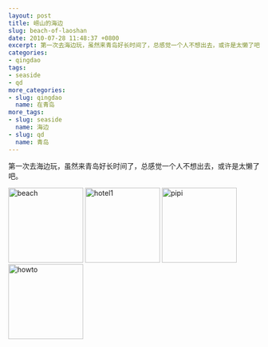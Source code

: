 ```yaml
---
layout: post
title: 崂山的海边
slug: beach-of-laoshan
date: 2010-07-28 11:48:37 +0800
excerpt: 第一次去海边玩，虽然来青岛好长时间了，总感觉一个人不想出去，或许是太懒了吧。
categories:
- qingdao
tags:
- seaside
- qd
more_categories:
- slug: qingdao
  name: 在青岛
more_tags:
- slug: seaside
  name: 海边
- slug: qd
  name: 青岛
---
```


第一次去海边玩，虽然来青岛好长时间了，总感觉一个人不想出去，或许是太懒了吧。

<img width="150" height="150" src="http://dobila.info/wp-content/uploads/2010/07/beach-150x150.jpg" class="attachment-thumbnail" alt="beach" title="beach">

<img width="150" height="150" src="http://dobila.info/wp-content/uploads/2010/07/hotel1-150x150.jpg" class="attachment-thumbnail" alt="hotel1" title="hotel1">

<img width="150" height="150" src="http://dobila.info/wp-content/uploads/2010/07/pipi-150x150.jpg" class="attachment-thumbnail" alt="pipi" title="pipi">

<img width="150" height="150" src="http://dobila.info/wp-content/uploads/2010/07/howto-150x150.jpg" class="attachment-thumbnail" alt="howto" title="howto">


